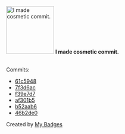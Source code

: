 <img src="https://my-badges.github.io/my-badges/cosmetic-commit.png" alt="I made cosmetic commit." title="I made cosmetic commit." width="128">
<strong>I made cosmetic commit.</strong>
<br><br>

Commits:

- <a href="https://github.com/andrewjswan/esphome-update-addon/commit/61c5948444288e0828be5a6bd0d7457a0757ec8b">61c5948</a>
- <a href="https://github.com/andrewjswan/esphome-update-addon/commit/7f3d6acb6b5f6b1d5a49a2ca07336c40bcd126b1">7f3d6ac</a>
- <a href="https://github.com/andrewjswan/blackout-addons/commit/f39e7d7eafe54fa6cae973c1544c262a9096c128">f39e7d7</a>
- <a href="https://github.com/andrewjswan/esphome-components/commit/af301b5e2d8da9e596709a86324c8118048df316">af301b5</a>
- <a href="https://github.com/andrewjswan/esphome-components/commit/b52aab675ad357bf5610c27e751c93da9cd56849">b52aab6</a>
- <a href="https://github.com/andrewjswan/esphome-update-addon/commit/46b2de0165b1878e6833d3edc73f7b9bf2065ed2">46b2de0</a>


Created by <a href="https://github.com/my-badges/my-badges">My Badges</a>